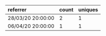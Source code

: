 | referrer          | count | uniques |
| :---------------- | :---- | :------ |
| 28/03/20 20:00:00 | 2     | 1       |
| 06/04/20 20:00:00 | 1     | 1       |